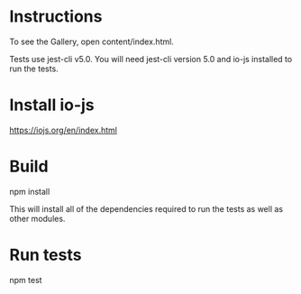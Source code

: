 Instructions
=====
To see the Gallery, open content/index.html.

Tests use jest-cli v5.0. You will need jest-cli version 5.0 and io-js installed to run the tests.

Install io-js
=========
https://iojs.org/en/index.html

Build
=========
npm install 

This will install all of the dependencies required to run the tests as well as other modules.

Run tests
=========
npm test